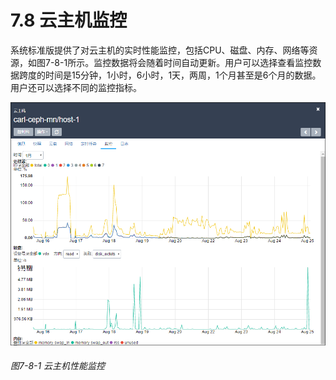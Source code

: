 # 7.8 云主机监控

系统标准版提供了对云主机的实时性能监控，包括CPU、磁盘、内存、网络等资源，如图7-8-1所示。监控数据将会随着时间自动更新。用户可以选择查看监控数据跨度的时间是15分钟，1小时，6小时，1天，两周，1个月甚至是6个月的数据。用户还可以选择不同的监控指标。

![png](../images/7-8-1.png "图7-8-1  云主机性能监控")
###### 图7-8-1  云主机性能监控

